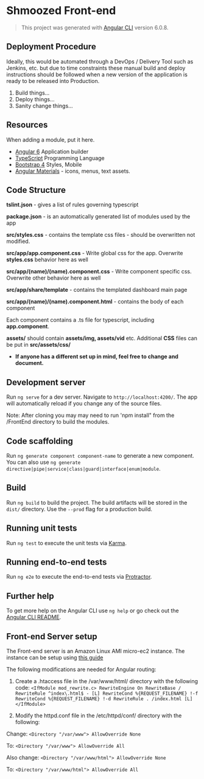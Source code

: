 # Shmoozed Front-end

> This project was generated with [Angular CLI](https://github.com/angular/angular-cli) version 6.0.8.

## Deployment Procedure

Ideally, this would be automated through a DevOps / Delivery Tool such as Jenkins, etc. but due to
time constraints these manual build and deploy instructions should be followed when a new version
of the application is ready to be released into Production.

1. Build things...
2. Deploy things...
3. Sanity change things...

## Resources
When adding a module, put it here.
  - [Angular 6](https://angular.io/) Application builder
  - [TypeScript](https://www.typescriptlang.org/) Programming Language
  - [Bootstrap 4](http://getbootstrap.com/) Styles, Mobile
  - [Angular Materials](https://material.angular.io/) - icons, menus, text assets.

## Code Structure
**tslint.json** - gives a list of rules governing typescript

**package.json** - is an automatically generated list of modules used by the app

**src/styles.css** - contains the template css files - should be overwritten not modified.

**src/app/app.component.css** - Write global css for the app. Overwrite **styles.css** behavior here as well

**src/app/(name)/(name).component.css** - Write component specific css. Overwrite other behavior here as well

**src/app/share/template** - contains the templated dashboard main page 

**src/app/(name)/(name).component.html** - contains the body of each component

Each component contains a .ts file for typescript, including **app.component**. 

**assets/** should contain **assets/img, assets/vid** etc. Additional **CSS** files can be put in **src/assets/css/**

 - **If anyone has a different set up in mind, feel free to change and document.**

## Development server

Run `ng serve` for a dev server. Navigate to `http://localhost:4200/`. The app will automatically reload if you change any of the source files.

Note: After cloning you may may need to run 'npm install" from the /FrontEnd directory to build the modules.

## Code scaffolding

Run `ng generate component component-name` to generate a new component. You can also use `ng generate directive|pipe|service|class|guard|interface|enum|module`.

## Build

Run `ng build` to build the project. The build artifacts will be stored in the `dist/` directory. Use the `--prod` flag for a production build.

## Running unit tests

Run `ng test` to execute the unit tests via [Karma](https://karma-runner.github.io).

## Running end-to-end tests

Run `ng e2e` to execute the end-to-end tests via [Protractor](http://www.protractortest.org/).

## Further help

To get more help on the Angular CLI use `ng help` or go check out the [Angular CLI README](https://github.com/angular/angular-cli/blob/master/README.md).

## Front-end Server setup

The Front-end server is an Amazon Linux AMI micro-ec2 instance. The instance can be setup using [this guide](https://docs.aws.amazon.com/AWSEC2/latest/UserGuide/install-LAMP.html)

The following modifications are needed for Angular routing:

1. Create a .htaccess file in the /var/www/html/ directory with the following code:
 `<IfModule mod_rewrite.c>
  RewriteEngine On
  RewriteBase /
  RewriteRule ^index\.html$ - [L]
  RewriteCond %{REQUEST_FILENAME} !-f
  RewriteCond %{REQUEST_FILENAME} !-d
  RewriteRule . /index.html [L]
</IfModule>`

2. Modify the httpd.conf file in the /etc/httpd/conf/ directory with the following:
  
  Change:
  `<Directory "/var/www">
      AllowOverride None`
      
  To:
  `<Directory "/var/www">
      AllowOverride All`
      
  
  Also change:
  `<Directory "/var/www/html">
    AllowOverride None`
    
  To:
  `<Directory "/var/www/html">
    AllowOverride All` 

 
